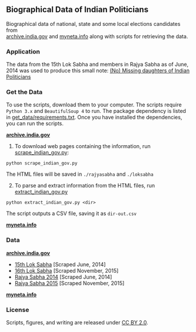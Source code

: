 ## Biographical Data of Indian Politicians

Biographical data of national, state and some local elections candidates from    
[archive.india.gov](http://www.archive.india.gov.in/govt/) and [myneta.info](http://www.myneta.info/) along with scripts for retrieving the data. 

### Application
The data from the 15th Lok Sabha and members in Rajya Sabha as of June, 2014 was used to produce this small note: [(No) Missing daughters of Indian Politicians](http://gbytes.gsood.com/2014/06/29/missing-daughters-of-indian-politicians/)

### Get the Data

To use the scripts, download them to your computer. The scripts require `Python 3.x` and `BeautifulSoup 4` to run. The package dependency is listed in [get_data/requirements.txt](get_data/requirements.txt). Once you have installed the dependencies, you can run the scripts.

**[archive.india.gov](http://www.archive.india.gov.in/govt/)**

1. To download web pages containing the information, run [scrape_indian_gov.py](scripts/scrape_indian_gov.py): 

```
python scrape_indian_gov.py
```

The HTML files will be saved in `./rajyasabha` and `./loksabha`

2. To parse and extract information from the HTML files, run [extract_indian_gov.py](scripts/extract_indian_gov.py)

```
python extract_indian_gov.py <dir>
```

The script outputs a CSV file, saving it as `dir-out.csv`

**[myneta.info](http://www.myneta.info/)**

###  Data

**[archive.india.gov](http://www.archive.india.gov.in/govt/)**

* [15th Lok Sabha](data/loksabha_2014.csv) [Scraped June, 2014]
* [16th Lok Sabha](data/loksabha_2015.csv) [Scraped November, 2015]
* [Rajya Sabha 2014](data/rajyasabha_2014.csv)  [Scraped June, 2014]
* [Rajya Sabha 2015](data/rajyasabha_2015.csv)  [Scraped November, 2015]

**[myneta.info](http://www.myneta.info/)**

### License

Scripts, figures, and writing are released under [CC BY 2.0](https://creativecommons.org/licenses/by/2.0/). 